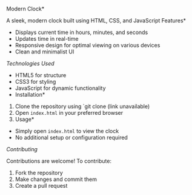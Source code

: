 Modern Clock*

A sleek, modern clock built using HTML, CSS, and JavaScript
Features*

- Displays current time in hours, minutes, and seconds
- Updates time in real-time
- Responsive design for optimal viewing on various devices
- Clean and minimalist UI

*Technologies Used*

- HTML5 for structure
- CSS3 for styling
- JavaScript for dynamic functionality
- Installation*

1. Clone the repository using `git clone (link unavailable)
2. Open `index.html` in your preferred browser
3. Usage*

- Simply open `index.html` to view the clock
- No additional setup or configuration required

*Contributing*

Contributions are welcome! To contribute:

1. Fork the repository
2. Make changes and commit them
3. Create a pull request

